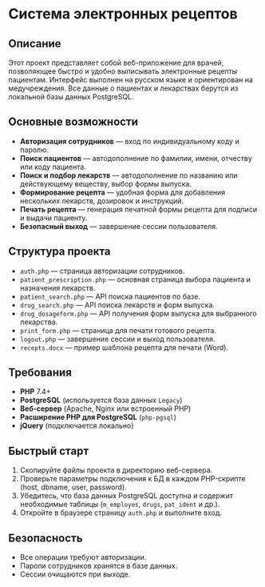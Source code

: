 # Система электронных рецептов

## Описание
Этот проект представляет собой веб-приложение для врачей, позволяющее быстро и удобно выписывать электронные рецепты пациентам. Интерфейс выполнен на русском языке и ориентирован на медучреждения. Все данные о пациентах и лекарствах берутся из локальной базы данных PostgreSQL.

## Основные возможности
- **Авторизация сотрудников**  — вход по индивидуальному коду и паролю.
- **Поиск пациентов**  — автодополнение по фамилии, имени, отчеству или коду пациента.
- **Поиск и подбор лекарств**  — автодополнение по названию или действующему веществу, выбор формы выпуска.
- **Формирование рецепта**  — удобная форма для добавления нескольких лекарств, дозировок и инструкций.
- **Печать рецепта**  — генерация печатной формы рецепта для подписи и выдачи пациенту.
- **Безопасный выход**  — завершение сессии пользователя.

## Структура проекта
- `auth.php` — страница авторизации сотрудников.
- `patient_prescription.php` — основная страница выбора пациента и назначения лекарств.
- `patient_search.php` — API поиска пациентов по базе.
- `drug_search.php` — API поиска лекарств и форм выпуска.
- `drug_dosageform.php` — API получения форм выпуска для выбранного лекарства.
- `print_form.php` — страница для печати готового рецепта.
- `logout.php` — завершение сессии и выход пользователя.
- `recepts.docx` — пример шаблона рецепта для печати (Word).

## Требования
- **PHP** 7.4+
- **PostgreSQL** (используется база данных `Legacy`)
- **Веб-сервер** (Apache, Nginx или встроенный PHP)
- **Расширение PHP для PostgreSQL** (`php-pgsql`)
- **jQuery** (подключается локально)

## Быстрый старт
1. Скопируйте файлы проекта в директорию веб-сервера.
2. Проверьте параметры подключения к БД в каждом PHP-скрипте (host, dbname, user, password).
3. Убедитесь, что база данных PostgreSQL доступна и содержит необходимые таблицы (`m_employes`, `drugs`, `pat_ident` и др.).
4. Откройте в браузере страницу `auth.php` и выполните вход.

## Безопасность
- Все операции требуют авторизации.
- Пароли сотрудников хранятся в базе данных.
- Сессии очищаются при выходе.


